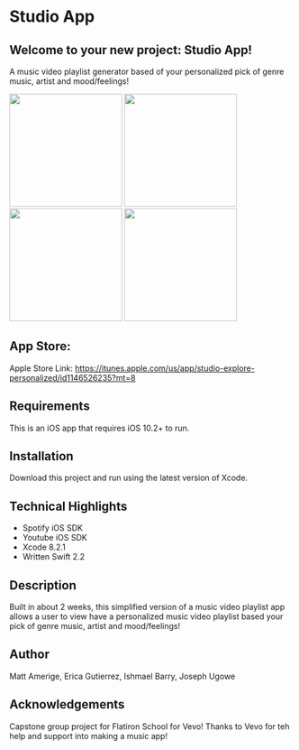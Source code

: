 # Studio App

## Welcome to your new project: Studio App!


A music video playlist generator based of your personalized pick of genre music, artist and mood/feelings!



<img src="http://a5.mzstatic.com/us/r30/Purple71/v4/af/0c/7a/af0c7a68-9b9d-58cc-b6f6-94196f5ad34b/screen696x696.jpeg" width="200">   <img src="http://static.wixstatic.com/media/b6f44b_eab21cdbfbf043c7aae17f5e5caf4f55~mv2.jpeg_srz_530_941_85_22_0.50_1.20_0.00_jpeg_srz" width="200">   <img src="http://static.wixstatic.com/media/b6f44b_c3b9d372f8bc4ea8a4db495c6864e732~mv2.jpeg_srz_530_941_85_22_0.50_1.20_0.00_jpeg_srz" width="200">
 <img src="http://static.wixstatic.com/media/b6f44b_b3990b815d1c4cffa2b1265c10b9361d~mv2.jpeg_srz_530_941_85_22_0.50_1.20_0.00_jpeg_srz" width="200">

## App Store:
Apple Store Link: https://itunes.apple.com/us/app/studio-explore-personalized/id1146526235?mt=8



## Requirements
This is an iOS app that requires iOS 10.2+ to run. 

## Installation
Download this project and run using the latest version of Xcode.

## Technical Highlights
* Spotify iOS SDK 
* Youtube iOS SDK 
* Xcode 8.2.1 
* Written Swift 2.2 

## Description
Built in about 2 weeks, this simplified version of a music video playlist app allows a user to view have a personalized music video playlist based your pick of genre music, artist and mood/feelings! 

## Author
Matt Amerige, Erica Gutierrez, Ishmael Barry, Joseph Ugowe

## Acknowledgements
Capstone group project for Flatiron School for Vevo!
Thanks to Vevo for teh help and support into making a music app!
